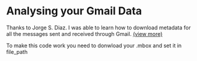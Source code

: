 <h1>Analysing your Gmail Data</h1>

<p>Thanks to Jorge S. Diaz. I was able to learn how to download metadata for all the messages sent and received through Gmail. <a href = "https://github.com/jsdiazpo/Gmail_Analysis/blob/master/Gmail_Analysis.ipynb">(view more)</a></p>
To make this code work you need to donwload your .mbox and set it in file_path
